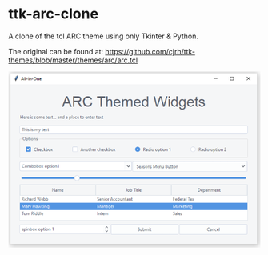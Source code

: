 # ttk-arc-clone
A clone of the tcl ARC theme using only Tkinter &amp; Python.

The original can be found at:         https://github.com/cjrh/ttk-themes/blob/master/themes/arc/arc.tcl

![](example.png)
